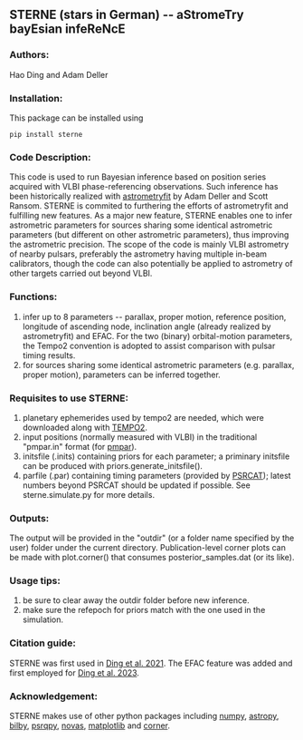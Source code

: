## STERNE (stars in German) -- aStromeTry bayEsian infeReNcE

### Authors:  
Hao Ding and Adam Deller

### Installation:  
This package can be installed using
```
pip install sterne
```

### Code Description:  
This code is used to run Bayesian inference based on position series acquired with VLBI phase-referencing observations. Such inference has been historically realized with [astrometryfit](https://github.com/adamdeller/astrometryfit) by Adam Deller and Scott Ransom. STERNE is commited to furthering the efforts of astrometryfit and fulfilling new features. As a major new feature, STERNE enables one to infer astrometric parameters for sources sharing some identical astrometric parameters (but different on other astrometric parameters), thus improving the astrometric precision. The scope of the code is mainly VLBI astrometry of nearby pulsars, preferably the astrometry having multiple in-beam calibrators, though the code can also potentially be applied to astrometry of other targets carried out beyond VLBI.

### Functions:  
1) infer up to 8 parameters -- parallax, proper motion, reference position, longitude of ascending node, inclination angle (already realized by astrometryfit) and EFAC. For the two (binary) orbital-motion parameters, the Tempo2 convention is adopted to assist comparison with pulsar timing results.
2) for sources sharing some identical astrometric parameters (e.g. parallax, proper motion), parameters can be inferred together.

### Requisites to use STERNE:  
1) planetary ephemerides used by tempo2 are needed, which were downloaded
along with [TEMPO2](https://bitbucket.org/psrsoft/tempo2/downloads/).
2) input positions (normally measured with VLBI) in the traditional "pmpar.in" format (for [pmpar](https://github.com/walterfb/pmpar)).
3) initsfile (.inits) containing priors for each parameter; a priminary initsfile can be produced with priors.generate_initsfile().
4) parfile (.par) containing timing parameters (provided by [PSRCAT](https://www.atnf.csiro.au/research/pulsar/psrcat/)); latest numbers beyond PSRCAT should be updated if possible.
See sterne.simulate.py for more details.

### Outputs:  
The output will be provided in the "outdir" (or a folder name specified by the user) folder under the current directory. Publication-level corner plots can be made with plot.corner() that consumes posterior_samples.dat (or its like).

### Usage tips:  
1) be sure to clear away the outdir folder before new inference.
2) make sure the refepoch for priors match with the one used in the simulation.

### Citation guide:  
STERNE was first used in [Ding et al. 2021](https://iopscience.iop.org/article/10.3847/2041-8213/ac3091/meta). The EFAC feature was added and first employed for [Ding et al. 2023](https://doi.org/10.1093/mnras/stac3725).

### Acknowledgement:  
STERNE makes use of other python packages including [numpy](https://numpy.org/), [astropy](https://www.astropy.org/), [bilby](https://git.ligo.org/lscsoft/bilby), [psrqpy](https://github.com/mattpitkin/psrqpy), [novas](https://aa.usno.navy.mil/software/novas_info), [matplotlib](https://matplotlib.org/) and [corner](https://github.com/dfm/corner.py).
